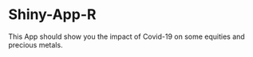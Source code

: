 # Shiny-App-R

This App should show you the impact of Covid-19 on some equities and precious metals.
